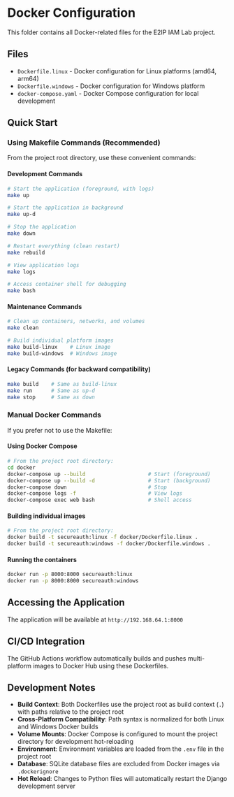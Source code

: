 # Docker Configuration

This folder contains all Docker-related files for the E2IP IAM Lab project.

## Files

- `Dockerfile.linux` - Docker configuration for Linux platforms (amd64, arm64)
- `Dockerfile.windows` - Docker configuration for Windows platform
- `docker-compose.yaml` - Docker Compose configuration for local development

## Quick Start

### Using Makefile Commands (Recommended)

From the project root directory, use these convenient commands:

#### Development Commands

```bash
# Start the application (foreground, with logs)
make up

# Start the application in background
make up-d

# Stop the application
make down

# Restart everything (clean restart)
make rebuild

# View application logs
make logs

# Access container shell for debugging
make bash
```

#### Maintenance Commands

```bash
# Clean up containers, networks, and volumes
make clean

# Build individual platform images
make build-linux    # Linux image
make build-windows  # Windows image
```

#### Legacy Commands (for backward compatibility)

```bash
make build    # Same as build-linux
make run      # Same as up-d
make stop     # Same as down
```

### Manual Docker Commands

If you prefer not to use the Makefile:

#### Using Docker Compose

```bash
# From the project root directory:
cd docker
docker-compose up --build                    # Start (foreground)
docker-compose up --build -d                 # Start (background)
docker-compose down                          # Stop
docker-compose logs -f                       # View logs
docker-compose exec web bash                 # Shell access
```

#### Building individual images

```bash
# From the project root directory:
docker build -t secureauth:linux -f docker/Dockerfile.linux .
docker build -t secureauth:windows -f docker/Dockerfile.windows .
```

#### Running the containers

```bash
docker run -p 8000:8000 secureauth:linux
docker run -p 8000:8000 secureauth:windows
```

## Accessing the Application

The application will be available at `http://192.168.64.1:8000`

## CI/CD Integration

The GitHub Actions workflow automatically builds and pushes multi-platform images to Docker Hub using these Dockerfiles.

## Development Notes

- **Build Context**: Both Dockerfiles use the project root as build context (`.`) with paths relative to the project root
- **Cross-Platform Compatibility**: Path syntax is normalized for both Linux and Windows Docker builds
- **Volume Mounts**: Docker Compose is configured to mount the project directory for development hot-reloading
- **Environment**: Environment variables are loaded from the `.env` file in the project root
- **Database**: SQLite database files are excluded from Docker images via `.dockerignore`
- **Hot Reload**: Changes to Python files will automatically restart the Django development server
